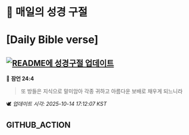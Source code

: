 # 🙏 매일의 성경 구절
# [Daily Bible verse]
## [![README에 성경구절 업데이트](https://github.com/DONGSUKA/first_test/actions/workflows/update-readme-bible.yml/badge.svg)](https://github.com/DONGSUKA/first_test/actions/workflows/update-readme-bible.yml)
<!-- START_BIBLE_VERSE -->
📖 **잠언 24:4**
> 또 방들은 지식으로 말미암아 각종 귀하고 아름다운 보배로 채우게 되느니라

🕊️ _업데이트 시각: 2025-10-14 17:12:07 KST_
  <!-- END_BIBLE_VERSE -->
## GITHUB_ACTION
